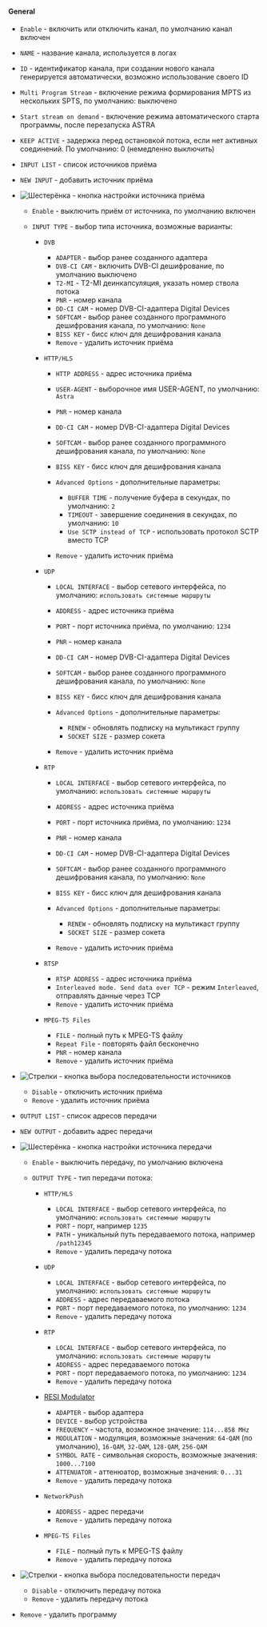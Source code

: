 #### General

- `Enable` - включить или отключить канал, по умолчанию канал включен

- `NAME` - название канала, используется в логах

- `ID` - идентификатор канала, при создании нового канала генерируется автоматически, возможно использование своего ID

- `Multi Program Stream` - включение режима формирования MPTS из нескольких SPTS, по умолчанию: выключено

- `Start stream on demand` - включение режима автоматического старта программы, после перезапуска ASTRA

- `KEEP ACTIVE` - задержка перед остановкой потока, если нет активных соединений. По умолчанию: 0 (немедленно выключить)

- `INPUT LIST` - список источников приёма

- `NEW INPUT` - добавить источник приёма

- ![Шестерёнка](http://i12.pixs.ru/storage/5/0/5/shesterenk_2358084_27824505.png) - кнопка настройки источника приёма

  - `Enable` - выключить приём от источника, по умолчанию включен
  - `INPUT TYPE` - выбор типа источника, возможные варианты:
      
    - `DVB`
      - `ADAPTER` - выбор ранее созданного адаптера
      - `DVB-CI CAM` - включить DVB-CI дешифрование, по умолчанию выключено
      - `T2-MI` - T2-MI деинкапсуляция, указать номер ствола потока
      - `PNR` - номер канала
      - `DD-CI CAM` - номер DVB-CI-адаптера Digital Devices
      - `SOFTCAM` - выбор ранее созданного программного дешифрования канала, по умолчанию: `None`
      - `BISS KEY` - бисс ключ для дешифрования канала
      - `Remove` - удалить источник приёма
      
    - `HTTP/HLS`
      - `HTTP ADDRESS` - адрес источника приёма
      - `USER-AGENT` - выборочное имя USER-AGENT, по умолчанию: `Astra`
      - `PNR` - номер канала
      - `DD-CI CAM` - номер DVB-CI-адаптера Digital Devices
      - `SOFTCAM` - выбор ранее созданного программного дешифрования канала, по умолчанию: `None`
      - `BISS KEY` - бисс ключ для дешифрования канала
      - `Advanced Options` - дополнительные параметры:
      
        - `BUFFER TIME` - получение буфера в секундах, по умолчанию: `2`
        - `TIMEOUT` - завершение соединения в секундах, по умолчанию: `10`
        - `Use SCTP instead of TCP` - использовать протокол SCTP вместо TCP
      
      - `Remove` - удалить источник приёма
      
    - `UDP`
      - `LOCAL INTERFACE` - выбор сетевого интерфейса, по умолчанию: `использовать системные маршруты`
      - `ADDRESS` - адрес источника приёма
      - `PORT` - порт источника приёма, по умолчанию: `1234`
      - `PNR` - номер канала
      - `DD-CI CAM` - номер DVB-CI-адаптера Digital Devices
      - `SOFTCAM` - выбор ранее созданного программного дешифрования канала, по умолчанию: `None`
      - `BISS KEY` - бисс ключ для дешифрования канала
      - `Advanced Options` - дополнительные параметры:
      
        - `RENEW` - обновлять подписку на мультикаст группу
        - `SOCKET SIZE` - размер сокета
        
      - `Remove` - удалить источник приёма
      
    - `RTP`
      - `LOCAL INTERFACE` - выбор сетевого интерфейса, по умолчанию: `использовать системные маршруты`
      - `ADDRESS` - адрес источника приёма
      - `PORT` - порт источника приёма, по умолчанию: `1234`
      - `PNR` - номер канала
      - `DD-CI CAM` - номер DVB-CI-адаптера Digital Devices
      - `SOFTCAM` - выбор ранее созданного программного дешифрования канала, по умолчанию: `None`
      - `BISS KEY` - бисс ключ для дешифрования канала
      - `Advanced Options` - дополнительные параметры:
      
        - `RENEW` - обновлять подписку на мультикаст группу
        - `SOCKET SIZE` - размер сокета
        
      - `Remove` - удалить источник приёма
      
    - `RTSP`
      - `RTSP ADDRESS` - адрес источника приёма
      - `Interleaved mode. Send data over TCP` - режим `Interleaved`, отправлять данные через TCP
      - `Remove` - удалить источник приёма
      
    - `MPEG-TS Files`
      - `FILE` - полный путь к MPEG-TS файлу
      - `Repeat File` - повторять файл бесконечно
      - `PNR` - номер канала
      - `Remove` - удалить источник приёма
      
- ![Стрелки](http://i12.pixs.ru/storage/6/0/6/strelkipng_7274378_27824606.png) - кнопка выбора последовательности источников

  - `Disable` - отключить источник приёма
  - `Remove` - удалить источник приёма

- `OUTPUT LIST` - список адресов передачи

- `NEW OUTPUT` - добавить адрес передачи 

- ![Шестерёнка](http://i12.pixs.ru/storage/5/0/5/shesterenk_2358084_27824505.png) - кнопка настройки источника передачи

  - `Enable` - выключить передачу, по умолчанию включена
  - `OUTPUT TYPE` - тип передачи потока:
    
    - `HTTP/HLS`
      - `LOCAL INTERFACE` - выбор сетевого интерфейса, по умолчанию: `использовать системные маршруты`
      - `PORT` - порт, например `1235`
      - `PATH` - уникальный путь передаваемого потока, например `/path12345`
      - `Remove` - удалить передачу потока
    
    - `UDP`
      - `LOCAL INTERFACE` - выбор сетевого интерфейса, по умолчанию: `использовать системные маршруты`
      - `ADDRESS` - адрес передаваемого потока
      - `PORT` - порт передаваемого потока, по умолчанию: `1234`
      - `Remove` - удалить передачу потока
      
    - `RTP`
      - `LOCAL INTERFACE` - выбор сетевого интерфейса, по умолчанию: `использовать системные маршруты`
      - `ADDRESS` - адрес передаваемого потока
      - `PORT` - порт передаваемого потока, по умолчанию: `1234`
      - `Remove` - удалить передачу потока
      
    - [RESI Modulator](https://cesbo.com/ru/digitaldevices/fsm8-modulator/)
      - `ADAPTER` - выбор адаптера
      - `DEVICE` - выбор устройства
      - `FREQUENCY` - частота, возможное значение: `114...858 MHz`
      - `MODULATION` - модуляция, возможные значения: `64-QAM` (по умолчанию), `16-QAM`, `32-QAM`, `128-QAM`, `256-QAM`
      - `SYMBOL RATE` - символьная скорость, возможные значения: `1000...7100`
      - `ATTENUATOR` - аттенюатор, возможные значения: `0...31`
      - `Remove` - удалить передачу потока
      
    - `NetworkPush`
      - `ADDRESS` - адрес передачи
      - `Remove` - удалить передачу потока
      
    - `MPEG-TS Files`
      - `FILE` - полный путь к MPEG-TS файлу
      - `Remove` - удалить передачу потока
      
- ![Стрелки](http://i12.pixs.ru/storage/6/0/6/strelkipng_7274378_27824606.png) - кнопка выбора последовательности передач  
  - `Disable` - отключить передачу потока
  - `Remove` - удалить передачу потока
  
- `Remove` - удалить программу
